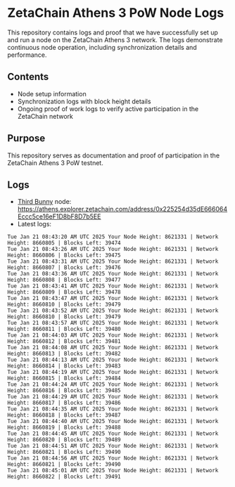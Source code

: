 # ZetaChain Athens 3 PoW Node Logs
This repository contains logs and proof that we have successfully set up and run a node on the ZetaChain Athens 3 network. The logs demonstrate continuous node operation, including synchronization details and performance.

## Contents
- Node setup information
- Synchronization logs with block height details
- Ongoing proof of work logs to verify active participation in the ZetaChain network

## Purpose
This repository serves as documentation and proof of participation in the ZetaChain Athens 3 PoW testnet.

## Logs

- [Third Bunny](https://thirdbunny.xyz/) node: https://athens.explorer.zetachain.com/address/0x225254d35dE666064Eccc5ce16eF1D8bF8D7b5EE
- Latest logs:
```
Tue Jan 21 08:43:20 AM UTC 2025 Your Node Height: 8621331 | Network Height: 8660805 | Blocks Left: 39474
Tue Jan 21 08:43:26 AM UTC 2025 Your Node Height: 8621331 | Network Height: 8660806 | Blocks Left: 39475
Tue Jan 21 08:43:31 AM UTC 2025 Your Node Height: 8621331 | Network Height: 8660807 | Blocks Left: 39476
Tue Jan 21 08:43:36 AM UTC 2025 Your Node Height: 8621331 | Network Height: 8660808 | Blocks Left: 39477
Tue Jan 21 08:43:41 AM UTC 2025 Your Node Height: 8621331 | Network Height: 8660809 | Blocks Left: 39478
Tue Jan 21 08:43:47 AM UTC 2025 Your Node Height: 8621331 | Network Height: 8660810 | Blocks Left: 39479
Tue Jan 21 08:43:52 AM UTC 2025 Your Node Height: 8621331 | Network Height: 8660810 | Blocks Left: 39479
Tue Jan 21 08:43:57 AM UTC 2025 Your Node Height: 8621331 | Network Height: 8660811 | Blocks Left: 39480
Tue Jan 21 08:44:03 AM UTC 2025 Your Node Height: 8621331 | Network Height: 8660812 | Blocks Left: 39481
Tue Jan 21 08:44:08 AM UTC 2025 Your Node Height: 8621331 | Network Height: 8660813 | Blocks Left: 39482
Tue Jan 21 08:44:13 AM UTC 2025 Your Node Height: 8621331 | Network Height: 8660814 | Blocks Left: 39483
Tue Jan 21 08:44:19 AM UTC 2025 Your Node Height: 8621331 | Network Height: 8660815 | Blocks Left: 39484
Tue Jan 21 08:44:24 AM UTC 2025 Your Node Height: 8621331 | Network Height: 8660816 | Blocks Left: 39485
Tue Jan 21 08:44:29 AM UTC 2025 Your Node Height: 8621331 | Network Height: 8660817 | Blocks Left: 39486
Tue Jan 21 08:44:35 AM UTC 2025 Your Node Height: 8621331 | Network Height: 8660818 | Blocks Left: 39487
Tue Jan 21 08:44:40 AM UTC 2025 Your Node Height: 8621331 | Network Height: 8660819 | Blocks Left: 39488
Tue Jan 21 08:44:45 AM UTC 2025 Your Node Height: 8621331 | Network Height: 8660820 | Blocks Left: 39489
Tue Jan 21 08:44:51 AM UTC 2025 Your Node Height: 8621331 | Network Height: 8660821 | Blocks Left: 39490
Tue Jan 21 08:44:56 AM UTC 2025 Your Node Height: 8621331 | Network Height: 8660821 | Blocks Left: 39490
Tue Jan 21 08:45:01 AM UTC 2025 Your Node Height: 8621331 | Network Height: 8660822 | Blocks Left: 39491
```

